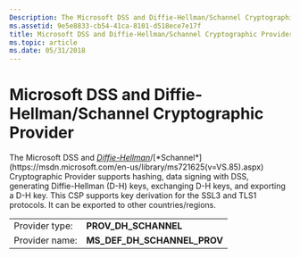 ```yaml
---
Description: The Microsoft DSS and Diffie-Hellman/Schannel Cryptographic Provider supports hashing, data signing with DSS, generating Diffie-Hellman (D-H) keys, exchanging D-H keys, and exporting a D-H key.
ms.assetid: 9e5e8833-cb54-41ca-8101-d518ece7e17f
title: Microsoft DSS and Diffie-Hellman/Schannel Cryptographic Provider
ms.topic: article
ms.date: 05/31/2018
---
```


# Microsoft DSS and Diffie-Hellman/Schannel Cryptographic Provider

The Microsoft DSS and [*Diffie-Hellman*](https://msdn.microsoft.com/en-us/library/ms721573(v=VS.85).aspx)/[*Schannel*](https://msdn.microsoft.com/en-us/library/ms721625(v=VS.85).aspx) Cryptographic Provider supports hashing, data signing with DSS, generating Diffie-Hellman (D-H) keys, exchanging D-H keys, and exporting a D-H key. This CSP supports key derivation for the SSL3 and TLS1 protocols. It can be exported to other countries/regions.



|                |                                 |
|----------------|---------------------------------|
| Provider type: | **PROV\_DH\_SCHANNEL**          |
| Provider name: | **MS\_DEF\_DH\_SCHANNEL\_PROV** |



 

 

 



